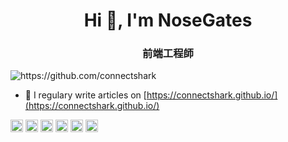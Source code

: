 <h1 align="center">Hi 👋, I'm NoseGates</h1>
<h3 align="center">前端工程師</h3>
<p align="left"> <img src="https://komarev.com/ghpvc/?username=https://github.com/connectshark" alt="https://github.com/connectshark" /> </p>

- 📝 I regulary write articles on [https://connectshark.github.io/](https://connectshark.github.io/)

<p align="left"><img src="https://konpa.github.io/devicon/devicon.git/icons/vuejs/vuejs-original-wordmark.svg" alt="vuejs" width="20" height="20"/> <img src="https://konpa.github.io/devicon/devicon.git/icons/css3/css3-original-wordmark.svg" alt="css3" width="20" height="20"/> <img src="https://konpa.github.io/devicon/devicon.git/icons/html5/html5-original-wordmark.svg" alt="html5" width="20" height="20"/> <img src="https://konpa.github.io/devicon/devicon.git/icons/javascript/javascript-original.svg" alt="javascript" width="20" height="20"/> <img src="https://konpa.github.io/devicon/devicon.git/icons/sass/sass-original.svg" alt="sass" width="20" height="20"/> <img src="https://konpa.github.io/devicon/devicon.git/icons/nodejs/nodejs-original-wordmark.svg" alt="nodejs" width="20" height="20"/></p>
